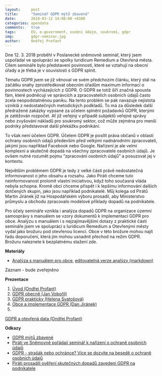 ```yaml
---
layout:     post
title:      "Seminář GDPR mýtů zbavené"
date:       2018-03-12 14:00:00 +0100
categories: opendata
comments:   true
tags:       EU, e-government, osobní údaje, soukromí, gdpr
img:        gdpr-seminar.jpg
author:     Ondřej Profant
---
```


Dne 12. 3. 2018 proběhl v Poslanecké sněmovně seminář, který jsem uspořádal ve spolupráci se spolky Iuridicum Remedium a Otevřená města. Cílem semináře bylo představení povinností, které se vztahují na obecní úřady a je třeba je v souvislosti s GDPR splnit.

<!--more-->

Tématu GDPR jsem se již věnoval ve svém předchozím článku, který stál na začátku snahy zprostředkovat obecním úřadům maximum informací o povinnostech vycházejících z GDPR. O GDPR se totiž šíří značná spousta fám, které podněcují ve správcích a zpracovatelích osobních údajů často zcela neopodstatněnou paniku. Na tento problém se pak navazuje nejistota vzniklá z nedostatečných metodických podkladů. To má za důsledek další předražené zakázky vypsané za účelem splnění požadavků GDPR, kterými je zatěžován rozpočet. Ať již veřejný v případě subjektů veřejné správy nebo zvyšování nákladů pro soukromý sektor, což může zejména pro menší podniky představovat další překážku podnikání.

To však není účelem GDPR. Účelem GDPR je posílit práva občanů v oblasti ochrany osobních údajů především před velkými nadnárodními zpracovateli, jakými jsou například Facebook nebo Google. Nařízení je ale velmi komplexní a skutečně dopadá na všechny zpracovatele osobních údajů. Je ovšem nutné rozumět pojmu “zpracování osobních údajů” a posuzovat jej v kontextu.

Největším problémem GDPR je tedy z velké části právě nedostatečná informovanost o jeho obsahu a rozsahu. Jako Piráti chceme tuto neinformovanost prolomit vlastní iniciativou, když toho současná vláda nebyla schopna. Kromě obcí chceme přispět i k lepšímu informování dalších dotčených skupin, jako jsou například podnikatelé. Můj kolega od Pirátů Martin Jiránek již na Hospodářském výboru prosadil, aby Ministerstvo průmyslu a obchodu zpracovalo modelové příklady dopadů na podnikatele.

Pro účely semináře vznikla i analýza dopadů GDPR na organizace územní samosprávy s manuálem se vzory dokumentů k implementaci GDPR pro obce. Analýzu s manuálem i s nejzajímavějšími dotazy z praktické části semináře jsem ve spolupráci s Iuridicum Remedium a Otevřenými městy vydal jako brožuru pod otevřenou licencí. Obce v této brožure mohou najít řadu doporučení, která jim mohou usnadnit přechod na režim GDPR. Brožuru naleznete k bezplatnému stažení zde.

**Materiály**

- [Analýza s manuálem pro obce](https://github.com/Kedrigern/Kedrigern.github.io/blob/master/assets/pdf/GDPR-analyza.pdf?raw=true), [editovatelná verze analýzy (markdown)](https://github.com/Kedrigern/Kedrigern.github.io/blob/master/assets/md/gdpr-analyza.md)

Záznam - bude zveřejněno

**Prezentace**

1. [Úvod (Ondřej Profant)](https://github.com/Kedrigern/Kedrigern.github.io/blob/master/assets/pptx/1-GDPR-mytu-zbavene-OP.pptx?raw=true)
2. [GDPR obecně (Jan Vobořil)](https://github.com/Kedrigern/Kedrigern.github.io/blob/master/assets/pptx/2-GDPR-JV.pptx?raw=true)
3. [GDPR prakticky (Helena Svatošová)](https://github.com/Kedrigern/Kedrigern.github.io/blob/master/assets/pptx/3-GDPR-prakticky-HS.pptx?raw=true)
4. [Obce a implementace GDPR (Dan Jiránek)](https://github.com/Kedrigern/Kedrigern.github.io/blob/master/assets/pptx/4-Obce-a-GDPR-DJ.pptx?raw=true)
5.
[GDPR a otevřená data (Ondřej Profant)](https://github.com/Kedrigern/Kedrigern.github.io/blob/master/assets/pptx/5-Opendata-a-GDPR-OP.pptx?raw=true)

**Odkazy**

- [GDPR mýtů zbavené](https://www.profant.eu/soukrom%C3%AD/2018/01/23/gdpr-mytu-zbavene.html)
- [Piráti ve Sněmovně pořádají seminář k nařízení o ochraně osobních údajů](https://www.pirati.cz/tiskove-zpravy/gdpr-seminar.html)
- [GDPR - strašák nebo ochránce? Více se dozvíte na besedě o ochraně osobních údajů](https://wiki.pirati.cz/regiony/vysocina/tiskove-zpravy/gdpr_-_strasak_nebo_ochrance_vice_se_dozvite_na_besede_o_ochrane_osobnich_udaju)
- [Piráti prosadili ověření skutečných dopadů zavedení GDPR na podnikatele](https://www.pirati.cz/tiskove-zpravy/pirati-posoudili-vliv-gdpr-na-podnikatele.html)
